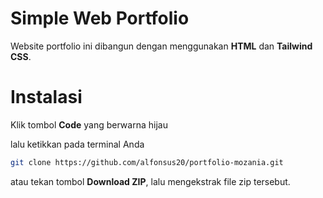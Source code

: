 # Simple Web Portfolio
Website portfolio ini dibangun dengan menggunakan **HTML** dan **Tailwind CSS**.

# Instalasi
Klik tombol **Code** yang berwarna hijau

lalu ketikkan pada terminal Anda
```sh
git clone https://github.com/alfonsus20/portfolio-mozania.git
```

atau tekan tombol **Download ZIP**, lalu mengekstrak file zip tersebut.
